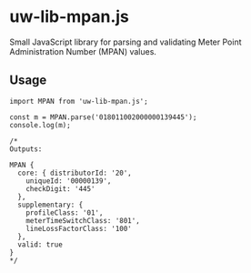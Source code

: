 # uw-lib-mpan.js

Small JavaScript library for parsing and validating Meter Point Administration Number (MPAN) values.

## Usage

```
import MPAN from 'uw-lib-mpan.js';

const m = MPAN.parse('018011002000000139445');
console.log(m);

/*
Outputs:

MPAN {
  core: { distributorId: '20',
    uniqueId: '00000139',
    checkDigit: '445'
  },
  supplementary: { 
    profileClass: '01',
    meterTimeSwitchClass: '801',
    lineLossFactorClass: '100'
  },
  valid: true
}
*/
```